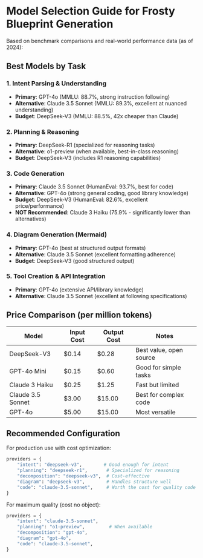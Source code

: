 # Model Selection Guide for Frosty Blueprint Generation

Based on benchmark comparisons and real-world performance data (as of 2024):

## Best Models by Task

### 1. Intent Parsing & Understanding
- **Primary**: GPT-4o (MMLU: 88.7%, strong instruction following)
- **Alternative**: Claude 3.5 Sonnet (MMLU: 89.3%, excellent at nuanced understanding)
- **Budget**: DeepSeek-V3 (MMLU: 88.5%, 42x cheaper than Claude)

### 2. Planning & Reasoning
- **Primary**: DeepSeek-R1 (specialized for reasoning tasks)
- **Alternative**: o1-preview (when available, best-in-class reasoning)
- **Budget**: DeepSeek-V3 (includes R1 reasoning capabilities)

### 3. Code Generation
- **Primary**: Claude 3.5 Sonnet (HumanEval: 93.7%, best for code)
- **Alternative**: GPT-4o (strong general coding, good library knowledge)
- **Budget**: DeepSeek-V3 (HumanEval: 82.6%, excellent price/performance)
- **NOT Recommended**: Claude 3 Haiku (75.9% - significantly lower than alternatives)

### 4. Diagram Generation (Mermaid)
- **Primary**: GPT-4o (best at structured output formats)
- **Alternative**: Claude 3.5 Sonnet (excellent formatting adherence)
- **Budget**: DeepSeek-V3 (good structured output)

### 5. Tool Creation & API Integration
- **Primary**: GPT-4o (extensive API/library knowledge)
- **Alternative**: Claude 3.5 Sonnet (excellent at following specifications)

## Price Comparison (per million tokens)

| Model | Input Cost | Output Cost | Notes |
|-------|------------|-------------|-------|
| DeepSeek-V3 | $0.14 | $0.28 | Best value, open source |
| GPT-4o Mini | $0.15 | $0.60 | Good for simple tasks |
| Claude 3 Haiku | $0.25 | $1.25 | Fast but limited |
| Claude 3.5 Sonnet | $3.00 | $15.00 | Best for complex code |
| GPT-4o | $5.00 | $15.00 | Most versatile |

## Recommended Configuration

For production use with cost optimization:
```python
providers = {
    "intent": "deepseek-v3",        # Good enough for intent
    "planning": "deepseek-r1",       # Specialized for reasoning
    "decomposition": "deepseek-v3",  # Cost-effective
    "diagram": "deepseek-v3",        # Handles structure well
    "code": "claude-3.5-sonnet",     # Worth the cost for quality code
}
```

For maximum quality (cost no object):
```python
providers = {
    "intent": "claude-3.5-sonnet",
    "planning": "o1-preview",         # When available
    "decomposition": "gpt-4o",
    "diagram": "gpt-4o", 
    "code": "claude-3.5-sonnet",
}
```